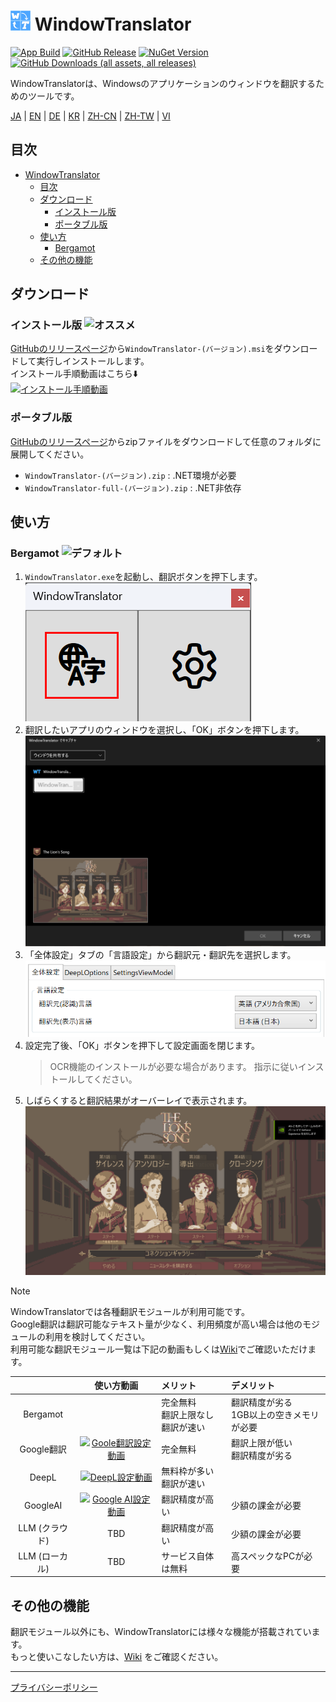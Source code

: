 # <img src="images/wt.png" width="32" > WindowTranslator

[![App Build](https://github.com/Freeesia/WindowTranslator/actions/workflows/dotnet-desktop.yml/badge.svg)](https://github.com/Freeesia/WindowTranslator/actions/workflows/dotnet-desktop.yml)
[![GitHub Release](https://img.shields.io/github/v/release/Freeesia/WindowTranslator)](https://github.com/Freeesia/WindowTranslator/releases/latest)
[![NuGet Version](https://img.shields.io/nuget/v/WindowTranslator.Abstractions)](https://www.nuget.org/packages/WindowTranslator.Abstractions)
[![GitHub Downloads (all assets, all releases)](https://img.shields.io/github/downloads/Freeesia/WindowTranslator/total)](https://github.com/Freeesia/WindowTranslator/releases/latest)

WindowTranslatorは、Windowsのアプリケーションのウィンドウを翻訳するためのツールです。

[JA](README.md) | [EN](./README.en.md) | [DE](./README.de.md) | [KR](./README.kr.md) | [ZH-CN](./README.zh-cn.md) | [ZH-TW](./README.zh-tw.md) | [VI](./README.vi.md)

## 目次
- [ WindowTranslator](#-windowtranslator)
  - [目次](#目次)
  - [ダウンロード](#ダウンロード)
    - [インストール版 ](#インストール版-)
    - [ポータブル版](#ポータブル版)
  - [使い方](#使い方)
    - [Bergamot ](#bergamot-)
  - [その他の機能](#その他の機能)

## ダウンロード
### インストール版 ![オススメ](https://img.shields.io/badge/%E3%82%AA%E3%82%B9%E3%82%B9%E3%83%A1-brightgreen)

[GitHubのリリースページ](https://github.com/Freeesia/WindowTranslator/releases/latest)から`WindowTranslator-(バージョン).msi`をダウンロードして実行しインストールします。  
インストール手順動画はこちら⬇️  
[![インストール手順動画](https://github.com/user-attachments/assets/b5babc02-715b-43bc-ba97-f23078ffd39b)](https://youtu.be/wvcbCLA9chQ?t=7)

### ポータブル版

[GitHubのリリースページ](https://github.com/Freeesia/WindowTranslator/releases/latest)からzipファイルをダウンロードして任意のフォルダに展開してください。  
- `WindowTranslator-(バージョン).zip` : .NET環境が必要  
- `WindowTranslator-full-(バージョン).zip` : .NET非依存

## 使い方

### Bergamot ![デフォルト](https://img.shields.io/badge/デフォルト-brightgreen)

1. `WindowTranslator.exe`を起動し、翻訳ボタンを押下します。  
   ![翻訳ボタン](images/translate.png)
2. 翻訳したいアプリのウィンドウを選択し、「OK」ボタンを押下します。  
   ![ウィンドウ選択](images/select.png)
3. 「全体設定」タブの「言語設定」から翻訳元・翻訳先を選択します。  
   ![言語設定](images/language.png)
4. 設定完了後、「OK」ボタンを押下して設定画面を閉じます。  
   > OCR機能のインストールが必要な場合があります。
   > 指示に従いインストールしてください。
5. しばらくすると翻訳結果がオーバーレイで表示されます。  
   ![翻訳結果](images/result.png)

> [!NOTE]
> WindowTranslatorでは各種翻訳モジュールが利用可能です。  
> Google翻訳は翻訳可能なテキスト量が少なく、利用頻度が高い場合は他のモジュールの利用を検討してください。  
> 利用可能な翻訳モジュール一覧は下記の動画もしくは[Wiki](https://github.com/Freeesia/WindowTranslator/wiki#翻訳)でご確認いただけます。
> 
> |                |                                                              使い方動画                                                               | メリット                    | デメリット                        |
> | :------------: | :-----------------------------------------------------------------------------------------------------------------------------------: | :-------------------------- | :-------------------------------- |
> |   Bergamot     | | 完全無料<br/>翻訳上限なし<br/>翻訳が速い | 翻訳精度が劣る<br/>1GB以上の空きメモリが必要 |
> |   Google翻訳   | [![Goole翻訳設定動画](https://github.com/user-attachments/assets/bbf45370-0387-47e1-b690-3183f37e06d2)](https://youtu.be/83A8T890N5M)  | 完全無料 | 翻訳上限が低い<br/>翻訳精度が劣る |
> |     DeepL      |   [![DeepL設定動画](https://github.com/user-attachments/assets/4abd512f-cff9-45a8-852b-722641458f0b)](https://youtu.be/D7Yb6rIVPI0)   | 無料枠が多い<br/>翻訳が速い | |
> |    GoogleAI    | [![Google AI設定動画](https://github.com/user-attachments/assets/9d3a91ab-f1aa-4079-be68-622212ab1b68)](https://youtu.be/Oht0z03M91I) | 翻訳精度が高い | 少額の課金が必要 |
> | LLM (クラウド) | TBD | 翻訳精度が高い | 少額の課金が必要 |
> | LLM (ローカル) | TBD | サービス自体は無料 | 高スペックなPCが必要 |

## その他の機能

翻訳モジュール以外にも、WindowTranslatorには様々な機能が搭載されています。  
もっと使いこなしたい方は、[Wiki](https://github.com/Freeesia/WindowTranslator/wiki) をご確認ください。

---
[プライバシーポリシー](PrivacyPolicy.md)
